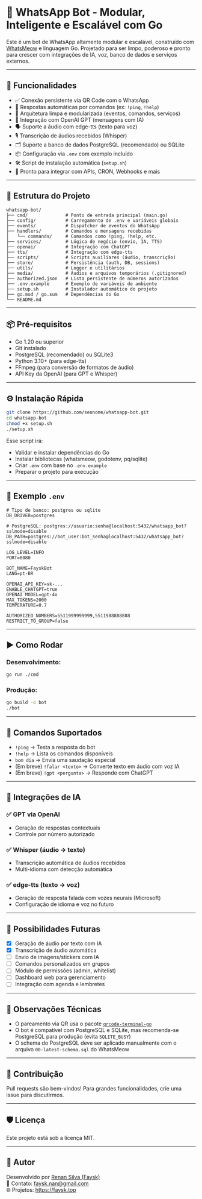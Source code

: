 # 🤖 WhatsApp Bot - Modular, Inteligente e Escalável com Go

Este é um bot de WhatsApp altamente modular e escalável, construído com [WhatsMeow](https://github.com/tulir/whatsmeow) e linguagem Go. Projetado para ser limpo, poderoso e pronto para crescer com integrações de IA, voz, banco de dados e serviços externos.

---

## 🚀 Funcionalidades

- ✅ Conexão persistente via QR Code com o WhatsApp
- 💬 Respostas automáticas por comandos (ex: `!ping`, `!help`)
- 🧱 Arquitetura limpa e modularizada (eventos, comandos, serviços)
- 🧠 Integração com OpenAI GPT (mensagens com IA)
- 🗣️ Suporte a áudio com edge-tts (texto para voz)
- 🎙️ Transcrição de áudios recebidos (Whisper)
- 🗂️ Suporte a banco de dados PostgreSQL (recomendado) ou SQLite
- 📦 Configuração via `.env` com exemplo incluído
- 🛠️ Script de instalação automática (`setup.sh`)
- 🔌 Pronto para integrar com APIs, CRON, Webhooks e mais

---

## 📁 Estrutura do Projeto

```
whatsapp-bot/
├── cmd/              # Ponto de entrada principal (main.go)
├── config/           # Carregamento de .env e variáveis globais
├── events/           # Dispatcher de eventos do WhatsApp
├── handlers/         # Comandos e mensagens recebidas
│   └── commands/     # Comandos como !ping, !help, etc.
├── services/         # Lógica de negócio (envio, IA, TTS)
├── openai/           # Integração com ChatGPT
├── tts/              # Integração com edge-tts
├── scripts/          # Scripts auxiliares (áudio, transcrição)
├── store/            # Persistência (auth, DB, sessions)
├── utils/            # Logger e utilitários
├── media/            # Áudios e arquivos temporários (.gitignored)
├── authorized.json   # Lista persistente de números autorizados
├── .env.example      # Exemplo de variáveis de ambiente
├── setup.sh          # Instalador automático do projeto
├── go.mod / go.sum   # Dependências do Go
└── README.md
```

---

## 📦 Pré-requisitos

- Go 1.20 ou superior
- Git instalado
- PostgreSQL (recomendado) ou SQLite3
- Python 3.10+ (para edge-tts)
- FFmpeg (para conversão de formatos de áudio)
- API Key da OpenAI (para GPT e Whisper)

---

## ⚙️ Instalação Rápida

```bash
git clone https://github.com/seunome/whatsapp-bot.git
cd whatsapp-bot
chmod +x setup.sh
./setup.sh
```

Esse script irá:
- Validar e instalar dependências do Go
- Instalar bibliotecas (whatsmeow, godotenv, pq/sqlite)
- Criar `.env` com base no `.env.example`
- Preparar o projeto para execução

---

## 📄 Exemplo `.env`

```env
# Tipo de banco: postgres ou sqlite
DB_DRIVER=postgres

# PostgreSQL: postgres://usuario:senha@localhost:5432/whatsapp_bot?sslmode=disable
DB_PATH=postgres://bot_user:bot_senha@localhost:5432/whatsapp_bot?sslmode=disable

LOG_LEVEL=INFO
PORT=8080

BOT_NAME=FayskBot
LANG=pt-BR

OPENAI_API_KEY=sk-...
ENABLE_CHATGPT=true
OPENAI_MODEL=gpt-4o
MAX_TOKENS=2000
TEMPERATURE=0.7

AUTHORIZED_NUMBERS=5511999999999,5511988888888
RESTRICT_TO_GROUP=false
```

---

## ▶️ Como Rodar

### Desenvolvimento:

```bash
go run ./cmd
```

### Produção:

```bash
go build -o bot
./bot
```

---

## 💬 Comandos Suportados

- `!ping` → Testa a resposta do bot
- `!help` → Lista os comandos disponíveis
- `bom dia` → Envia uma saudação especial
- (Em breve) `!falar <texto>` → Converte texto em áudio com voz IA
- (Em breve) `!gpt <pergunta>` → Responde com ChatGPT

---

## 🧠 Integrações de IA

### ✅ GPT via OpenAI
- Geração de respostas contextuais
- Controle por número autorizado

### ✅ Whisper (áudio → texto)
- Transcrição automática de áudios recebidos
- Multi-idioma com detecção automática

### ✅ edge-tts (texto → voz)
- Geração de resposta falada com vozes neurais (Microsoft)
- Configuração de idioma e voz no futuro

---

## 🔮 Possibilidades Futuras

- [x] Geração de áudio por texto com IA
- [x] Transcrição de áudio automática
- [ ] Envio de imagens/stickers com IA
- [ ] Comandos personalizados em grupos
- [ ] Módulo de permissões (admin, whitelist)
- [ ] Dashboard web para gerenciamento
- [ ] Integração com agenda e lembretes

---

## 📑 Observações Técnicas

- O pareamento via QR usa o pacote [`qrcode-terminal-go`](https://github.com/Baozisoftware/qrcode-terminal-go)
- O bot é compatível com PostgreSQL e SQLite, mas recomenda-se PostgreSQL para produção (evita `SQLITE_BUSY`)
- O schema do PostgreSQL deve ser aplicado manualmente com o arquivo `00-latest-schema.sql` do WhatsMeow

---

## 🤝 Contribuição

Pull requests são bem-vindos! Para grandes funcionalidades, crie uma issue para discutirmos.

---

## 🛡️ Licença

Este projeto está sob a licença MIT.

---

## 👤 Autor

Desenvolvido por [Renan Silva (Faysk)](https://github.com/faysk)  
📧 Contato: faysk.nan@gmail.com  
🌐 Projetos: https://faysk.top